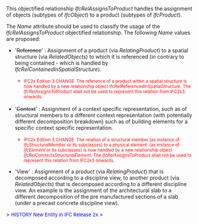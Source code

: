 ﻿This objectified relationship&nbsp;_IfcRelAssignsToProduct_ handles the assignment of objects (subtypes of _IfcObject_) to a product (subtypes of _IfcProduct_).

The _Name_ attribute should be used to classify the usage of the _IfcRelAssignsToProduct_ objectified relationship. The following _Name_ values are proposed:

<ul>
  <li>'<strike>Reference</strike>' : Assignment of a
product (via <i>RelatingProduct</i>)
to a spatial structure (via <i>RelatedObjects</i>) to
which it is referenced (in contrary to being contained - which is
handled by <i>IfcRelContainedInSpatialStructure</i>).</li>
  <ul>
    <li><font color="#ff0000"><small>IFC2x
Edition 3 CHANGE &nbsp;The reference of a product within a spatial
structure is now handled by a new relationship object
IfcRelReferencedInSpatialStructure. The <i>IfcRelAssignsToProduct
      </i>shall not be used to represent this relation from
IFC2x3 onwards.<br>
      </small></font><br>
    </li>
  </ul>
  <li>'<strike>Context</strike>' : Assignment of a
context specific
representation, such as of structural members to a different context
representation (with potentially different decomposition breakdown)
such as of building elements&nbsp;for a specific&nbsp;context
specific representation.&nbsp; </li>
  <ul>
    <li><font color="#ff0000"><small>IFC2x
Edition 3 CHANGE &nbsp;The relation of a structural member (as
instance of <i>IfcStructuralMember</i> or its subclasses)
to a physical element&nbsp; (as instance of <i>IfcElement</i>
or its subclasses) is now handled by a new relationship
object <i>IfcRelConnectsStructuralElement</i>. The <i>IfcRelAssignsToProduct
      </i>shall not be used to represent this relation from
IFC2x3 onwards.<br>
      <br>
      </small></font></li>
  </ul>
  <li>'View' : Assignment of a product (via <i>RelatingProduct</i>)
that is decomposed according to a discipline view, to another product
(via <i>RelatedObjects</i>) that is decomposed according
to a different discipline view. An example is the assignment of the
architectural slab to a different decomposition of the pre manufactured
sections of a slab (under a precast concrete discipline view).</li>
</ul>
> <font color="#0000ff" size="-1">HISTORY
New Entity in IFC Release 2x</font>
>
